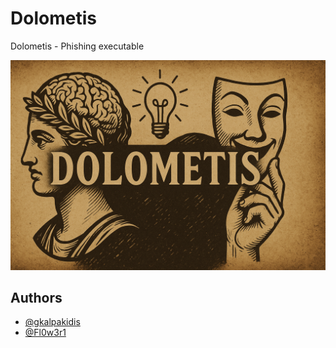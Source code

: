 
# Dolometis

Dolometis - Phishing executable


![](https://raw.githubusercontent.com/gkalpakidis/Dolometis/refs/heads/main/misc/dolometis-banner-1.png)


## Authors

- [@gkalpakidis](https://github.com/gkalpakidis)
- [@Fl0w3r1](https://github.com/Fl0w3r1)
